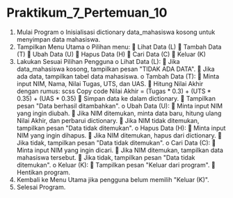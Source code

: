 # Praktikum_7_Pertemuan_10

1.	Mulai Program
o	Inisialisasi dictionary data_mahasiswa kosong untuk menyimpan data mahasiswa.
2.	Tampilkan Menu Utama
o	Pilihan menu:
	Lihat Data (L)
	Tambah Data (T)
	Ubah Data (U)
	Hapus Data (H)
	Cari Data (C)
	Keluar (K)
3.	Lakukan Sesuai Pilihan Pengguna
o	Lihat Data (L):
	Jika data_mahasiswa kosong, tampilkan pesan "TIDAK ADA DATA".
	Jika ada data, tampilkan tabel data mahasiswa.
o	Tambah Data (T):
	Minta input NIM, Nama, Nilai Tugas, UTS, dan UAS.
	Hitung Nilai Akhir dengan rumus:
scss
Copy code
Nilai Akhir = (Tugas * 0.3) + (UTS * 0.35) + (UAS * 0.35)
	Simpan data ke dalam dictionary.
	Tampilkan pesan "Data berhasil ditambahkan".
o	Ubah Data (U):
	Minta input NIM yang ingin diubah.
	Jika NIM ditemukan, minta data baru, hitung ulang Nilai Akhir, dan perbarui dictionary.
	Jika NIM tidak ditemukan, tampilkan pesan "Data tidak ditemukan".
o	Hapus Data (H):
	Minta input NIM yang ingin dihapus.
	Jika NIM ditemukan, hapus dari dictionary.
	Jika tidak, tampilkan pesan "Data tidak ditemukan".
o	Cari Data (C):
	Minta input NIM yang ingin dicari.
	Jika NIM ditemukan, tampilkan data mahasiswa tersebut.
	Jika tidak, tampilkan pesan "Data tidak ditemukan".
o	Keluar (K):
	Tampilkan pesan "Keluar dari program".
	Hentikan program.
4.	Kembali ke Menu Utama jika pengguna belum memilih "Keluar (K)".
5.	Selesai Program.
